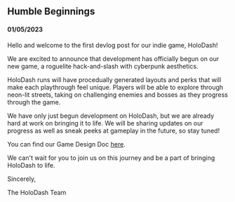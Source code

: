 ## Humble Beginnings

#### 01/05/2023

Hello and welcome to the first devlog post for our indie game, HoloDash!

We are excited to announce that development has officially begun on our
new game, a roguelite hack-and-slash with cyberpunk aesthetics.

HoloDash runs will have procedually generated layouts and perks that
will make each playthrough feel unique. Players will be able to explore
through neon-lit streets, taking on challenging enemies and bosses as
they progress through the game.

We have only just begun development on HoloDash, but we are already hard
at work on bringing it to life. We will be sharing updates on our
progress as well as sneak peeks at gameplay in the future,
so stay tuned!

You can find our Game Design Doc [here](https://smart-sodium-aff.notion.site/HoloDash-Design-Document-963d6f47452e41c99baf3217f8e87f3e).

We can't wait for you to join us on this journey and be a part of
bringing HoloDash to life.

Sincerely,

The HoloDash Team
